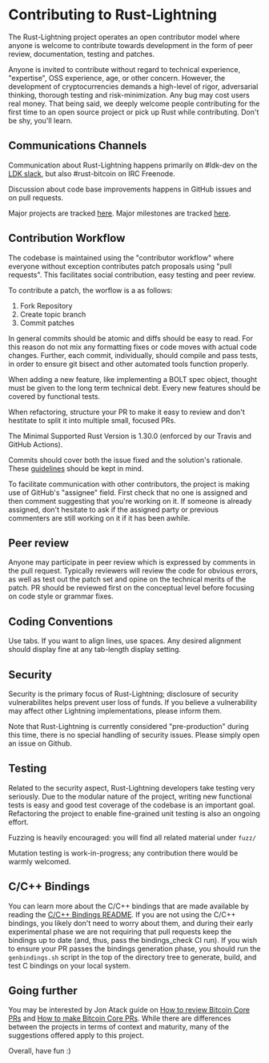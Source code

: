 Contributing to Rust-Lightning
==============================

The Rust-Lightning project operates an open contributor model where anyone is
welcome to contribute towards development in the form of peer review, documentation,
testing and patches.

Anyone is invited to contribute without regard to technical experience, "expertise", OSS
experience, age, or other concern. However, the development of cryptocurrencies demands a
high-level of rigor, adversarial thinking, thorough testing and risk-minimization.
Any bug may cost users real money. That being said, we deeply welcome people contributing
for the first time to an open source project or pick up Rust while contributing. Don't be shy,
you'll learn.

Communications Channels
-----------------------

Communication about Rust-Lightning happens primarily on #ldk-dev on the
[LDK slack](http://www.lightningdevkit.org/), but also #rust-bitcoin on IRC Freenode.

Discussion about code base improvements happens in GitHub issues and on pull
requests.

Major projects are tracked [here](https://github.com/rust-bitcoin/rust-lightning/projects).
Major milestones are tracked [here](https://github.com/rust-bitcoin/rust-lightning/milestones?direction=asc&sort=title&state=open).

Contribution Workflow
---------------------

The codebase is maintained using the "contributor workflow" where everyone
without exception contributes patch proposals using "pull requests". This
facilitates social contribution, easy testing and peer review.

To contribute a patch, the worflow is a as follows:

  1. Fork Repository
  2. Create topic branch
  3. Commit patches

In general commits should be atomic and diffs should be easy to read.
For this reason do not mix any formatting fixes or code moves with
actual code changes. Further, each commit, individually, should compile
and pass tests, in order to ensure git bisect and other automated tools
function properly.

When adding a new feature, like implementing a BOLT spec object, thought
must be given to the long term technical debt. Every new features should
be covered by functional tests.

When refactoring, structure your PR to make it easy to review and don't
hestitate to split it into multiple small, focused PRs.

The Minimal Supported Rust Version is 1.30.0 (enforced by our Travis and
GitHub Actions).

Commits should cover both the issue fixed and the solution's rationale.
These [guidelines](https://chris.beams.io/posts/git-commit/) should be kept in mind.

To facilitate communication with other contributors, the project is making use of
GitHub's "assignee" field. First check that no one is assigned and then comment
suggesting that you're working on it. If someone is already assigned, don't hesitate
to ask if the assigned party or previous commenters are still working on it if it has
been awhile.

Peer review
-----------

Anyone may participate in peer review which is expressed by comments in the pull
request. Typically reviewers will review the code for obvious errors, as well as
test out the patch set and opine on the technical merits of the patch. PR should
be reviewed first on the conceptual level before focusing on code style or grammar
fixes.

Coding Conventions
------------------

Use tabs. If you want to align lines, use spaces. Any desired alignment should
display fine at any tab-length display setting.

Security
--------

Security is the primary focus of Rust-Lightning; disclosure of security vulnerabilites
helps prevent user loss of funds. If you believe a vulnerability may affect other Lightning
implementations, please inform them.

Note that Rust-Lightning is currently considered "pre-production" during this time, there
is no special handling of security issues. Please simply open an issue on Github.

Testing
-------

Related to the security aspect, Rust-Lightning developers take testing
very seriously. Due to the modular nature of the project, writing new functional
tests is easy and good test coverage of the codebase is an important goal. Refactoring
the project to enable fine-grained unit testing is also an ongoing effort.

Fuzzing is heavily encouraged: you will find all related material under `fuzz/`

Mutation testing is work-in-progress; any contribution there would be warmly welcomed.

C/C++ Bindings
--------------

You can learn more about the C/C++ bindings that are made available by reading the
[C/C++ Bindings README](lightning-c-bindings/README.md). If you are not using the C/C++ bindings,
you likely don't need to worry about them, and during their early experimental phase we are not
requiring that pull requests keep the bindings up to date (and, thus, pass the bindings_check CI
run). If you wish to ensure your PR passes the bindings generation phase, you should run the
`genbindings.sh` script in the top of the directory tree to generate, build, and test C bindings on
your local system.

Going further
-------------

You may be interested by Jon Atack guide on [How to review Bitcoin Core PRs](https://github.com/jonatack/bitcoin-development/blob/master/how-to-review-bitcoin-core-prs.md)
and [How to make Bitcoin Core PRs](https://github.com/jonatack/bitcoin-development/blob/master/how-to-make-bitcoin-core-prs.md).
While there are differences between the projects in terms of context and maturity, many
of the suggestions offered apply to this project.

Overall, have fun :)
